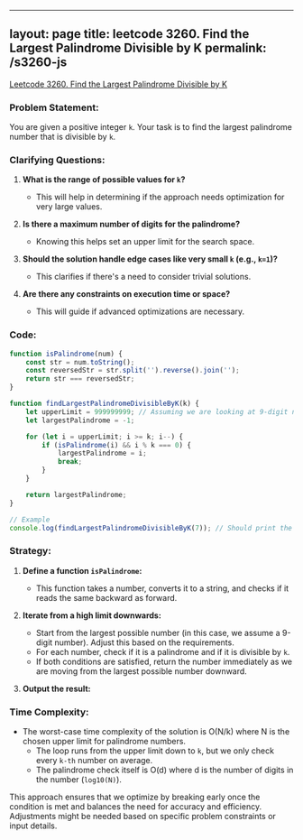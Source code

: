 
---
layout: page
title: leetcode 3260. Find the Largest Palindrome Divisible by K
permalink: /s3260-js
---
[Leetcode 3260. Find the Largest Palindrome Divisible by K](https://algoadvance.github.io/algoadvance/l3260)
### Problem Statement:

You are given a positive integer `k`. Your task is to find the largest palindrome number that is divisible by `k`.

### Clarifying Questions:

1. **What is the range of possible values for `k`?**
   - This will help in determining if the approach needs optimization for very large values.

2. **Is there a maximum number of digits for the palindrome?**
   - Knowing this helps set an upper limit for the search space.

3. **Should the solution handle edge cases like very small `k` (e.g., `k=1`)?**
   - This clarifies if there's a need to consider trivial solutions.

4. **Are there any constraints on execution time or space?**
   - This will guide if advanced optimizations are necessary.

### Code:

```javascript
function isPalindrome(num) {
    const str = num.toString();
    const reversedStr = str.split('').reverse().join('');
    return str === reversedStr;
}

function findLargestPalindromeDivisibleByK(k) {
    let upperLimit = 999999999; // Assuming we are looking at 9-digit numbers as an example; this can be adjusted
    let largestPalindrome = -1;

    for (let i = upperLimit; i >= k; i--) {
        if (isPalindrome(i) && i % k === 0) {
            largestPalindrome = i;
            break;
        }
    }

    return largestPalindrome;
}

// Example
console.log(findLargestPalindromeDivisibleByK(7)); // Should print the output of the largest palindrome divisible by 7
```

### Strategy:

1. **Define a function `isPalindrome`:**
   - This function takes a number, converts it to a string, and checks if it reads the same backward as forward.

2. **Iterate from a high limit downwards:**
   - Start from the largest possible number (in this case, we assume a 9-digit number). Adjust this based on the requirements.
   - For each number, check if it is a palindrome and if it is divisible by `k`.
   - If both conditions are satisfied, return the number immediately as we are moving from the largest possible number downward.
   
3. **Output the result:**

### Time Complexity:

- The worst-case time complexity of the solution is O(N/k) where N is the chosen upper limit for palindrome numbers.
  - The loop runs from the upper limit down to `k`, but we only check every `k-th` number on average.
  - The palindrome check itself is O(d) where d is the number of digits in the number (`log10(N)`).

This approach ensures that we optimize by breaking early once the condition is met and balances the need for accuracy and efficiency. Adjustments might be needed based on specific problem constraints or input details.